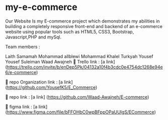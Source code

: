 # my-e-commerce
Our Website Is my E-commerce project which demonstrates my abilities in building a completely responsive front-end and backend of an e-commerce website using popular tools such as HTML5, CSS3, Bootstrap, Javascript,PHP and mySql.

Team members :

Laith Samamah
Mohammad allblewi
Mohammad Khalel
Turkyah Yousef
Yousef Suleiman
Waad Awajneh
🔗 Trello link : [a link] (https://trello.com/invite/b/enDep5Pk/04132a10f4b3cdc0e4754dc1268e94e6/e-commerce)

🔗 repo Organization link : [a link] (https://github.com/YousefK5/E_Commerce)

🔗 repo link : [a link] (https://github.com/Waad-Awajneh/E-commerce)

🔗 figma link : [a link] (https://www.figma.com/file/bFFOHbC0wpBFppOPaUUIgS/ECommerce)
